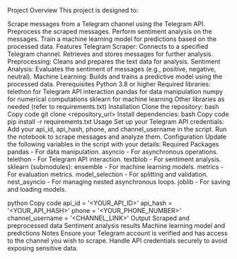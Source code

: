 Project Overview
This project is designed to:

Scrape messages from a Telegram channel using the Telegram API.
Preprocess the scraped messages.
Perform sentiment analysis on the messages.
Train a machine learning model for predictions based on the processed data.
Features
Telegram Scraper:
Connects to a specified Telegram channel.
Retrieves and stores messages for further analysis.
Preprocessing:
Cleans and prepares the text data for analysis.
Sentiment Analysis:
Evaluates the sentiment of messages (e.g., positive, negative, neutral).
Machine Learning:
Builds and trains a predictive model using the processed data.
Prerequisites
Python 3.8 or higher
Required libraries:
telethon for Telegram API interaction
pandas for data manipulation
numpy for numerical computations
sklearn for machine learning
Other libraries as needed (refer to requirements.txt)
Installation
Clone the repository:
bash
Copy code
git clone <repository_url>
Install dependencies:
bash
Copy code
pip install -r requirements.txt
Usage
Set up your Telegram API credentials:
Add your api_id, api_hash, phone, and channel_username in the script.
Run the notebook to scrape messages and analyze them.
Configuration
Update the following variables in the script with your details:
Required Packages
pandas - For data manipulation.
asyncio - For asynchronous operations.
telethon - For Telegram API interaction.
textblob - For sentiment analysis.
sklearn (submodules):
ensemble - For machine learning models.
metrics - For evaluation metrics.
model_selection - For splitting and validation.
nest_asyncio - For managing nested asynchronous loops.
joblib - For saving and loading models.

python
Copy code
api_id = '<YOUR_API_ID>'
api_hash = '<YOUR_API_HASH>'
phone = '<YOUR_PHONE_NUMBER>'
channel_username = '<CHANNEL_LINK>'
Output
Scraped and preprocessed data
Sentiment analysis results
Machine learning model and predictions
Notes
Ensure your Telegram account is verified and has access to the channel you wish to scrape.
Handle API credentials securely to avoid exposing sensitive data.
